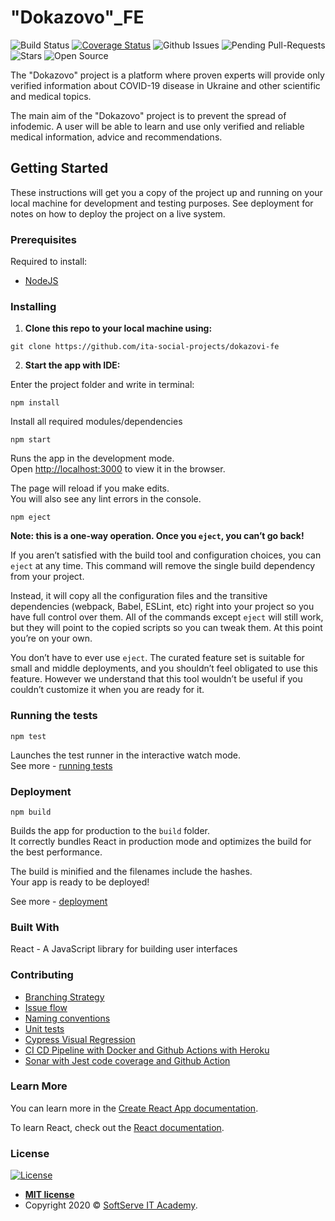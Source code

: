 # "Dokazovo"\_FE

![Build Status](https://github.com/ita-social-projects/dokazovi-fe/workflows/Dokazovi%20build%20status/badge.svg)
[![Coverage Status](https://sonarcloud.io/api/project_badges/measure?project=ita-social-projects_dokazovi-fe&metric=coverage)](https://sonarcloud.io/dashboard?id=ita-social-projects_dokazovi-fe)
![Github Issues](https://img.shields.io/github/issues/ita-social-projects/dokazovi-fe)
![Pending Pull-Requests](https://img.shields.io/github/issues-pr/ita-social-projects/dokazovi-fe)
![Stars](https://img.shields.io/github/stars/ita-social-projects/dokazovi-fe?style=plastic)
![Open Source](https://img.shields.io/badge/-Open%20Source-blue)

The "Dokazovo" project is a platform where proven experts will provide only verified information about COVID-19 disease in Ukraine and other scientific and medical topics.

The main aim of the "Dokazovo" project is to prevent the spread of infodemic. А user will be able to learn and use only verified and reliable medical information, advice and recommendations.

## Getting Started

These instructions will get you a copy of the project up and running on your local machine for development and testing purposes. See deployment for notes on how to deploy the project on a live system.

### Prerequisites

Required to install:

- [NodeJS](https://nodejs.org/en/)

### Installing

1. **Clone this repo to your local machine using:**

```shell
git clone https://github.com/ita-social-projects/dokazovi-fe
```

2. **Start the app with IDE:**

Enter the project folder and write in terminal:

```shell
npm install
```

Install all required modules/dependencies

```shell
npm start
```

Runs the app in the development mode.\
Open [http://localhost:3000](http://localhost:3000) to view it in the browser.

The page will reload if you make edits.\
You will also see any lint errors in the console.

```shell
npm eject
```

**Note: this is a one-way operation. Once you `eject`, you can’t go back!**

If you aren’t satisfied with the build tool and configuration choices, you can `eject` at any time. This command will remove the single build dependency from your project.

Instead, it will copy all the configuration files and the transitive dependencies (webpack, Babel, ESLint, etc) right into your project so you have full control over them. All of the commands except `eject` will still work, but they will point to the copied scripts so you can tweak them. At this point you’re on your own.

You don’t have to ever use `eject`. The curated feature set is suitable for small and middle deployments, and you shouldn’t feel obligated to use this feature. However we understand that this tool wouldn’t be useful if you couldn’t customize it when you are ready for it.

### Running the tests

```shell
npm test
```

Launches the test runner in the interactive watch mode.\
See more - [running tests](https://facebook.github.io/create-react-app/docs/running-tests)

### Deployment

```shell
npm build
```

Builds the app for production to the `build` folder.\
It correctly bundles React in production mode and optimizes the build for the best performance.

The build is minified and the filenames include the hashes.\
Your app is ready to be deployed!

See more - [deployment](https://facebook.github.io/create-react-app/docs/deployment)

### Built With

React - A JavaScript library for building user interfaces

### Contributing

- [Branching Strategy](https://github.com/ita-social-projects/dokazovi-fe/wiki/Branching-Strategy)
- [Issue flow](https://github.com/ita-social-projects/dokazovi-fe/wiki/Issue-flow)
- [Naming conventions](https://github.com/ita-social-projects/dokazovi-fe/wiki/Naming-conventions)
- [Unit tests](https://github.com/ita-social-projects/dokazovi-fe/wiki/Unit-Tests)
- [Cypress Visual Regression](https://github.com/ita-social-projects/dokazovi-fe/wiki/Cypress-Visual-Regression)
- [CI CD Pipeline with Docker and Github Actions with Heroku](https://github.com/ita-social-projects/dokazovi-fe/wiki/CI-CD-Pipeline-with-Docker-and-Github-Actions-with-Heroku)
- [Sonar with Jest code coverage and Github Action](https://github.com/ita-social-projects/dokazovi-fe/wiki/Sonar-with-Jest-code-coverage-and--Github-Action)

### Learn More

You can learn more in the [Create React App documentation](https://facebook.github.io/create-react-app/docs/getting-started).

To learn React, check out the [React documentation](https://reactjs.org/).

### License

[![License](http://img.shields.io/:license-mit-blue.svg?style=flat-square)](http://badges.mit-license.org)

- **[MIT license](http://opensource.org/licenses/mit-license.php)**
- Copyright 2020 © <a href="https://softserve.academy/" target="_blank"> SoftServe IT Academy</a>.
